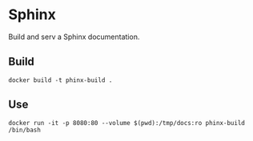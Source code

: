 # Sphinx

Build and serv a Sphinx documentation.

## Build

```
docker build -t phinx-build .
```

## Use

```
docker run -it -p 8080:80 --volume $(pwd):/tmp/docs:ro phinx-build /bin/bash
```
